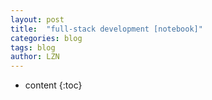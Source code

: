 ```yaml
---
layout: post
title:  "full-stack development [notebook]" 
categories: blog
tags: blog
author: LZN
---
```


* content
{:toc}

